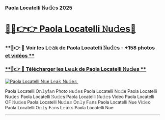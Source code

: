 ### Paola Locatelli 𝙽u𝚍𝚎s 2025  

# <h1><a href="(https://rebrand.ly/accesvip">🔗🔗👉👉 Paola Locatelli 𝙽u𝚍𝚎s🔗</a></h1>

### [ **🔗👉 🔴 Voir les L𝚎𝚊k de Paola Locatelli 𝙽u𝚍𝚎s - +158 photos et vidéos **](https://rebrand.ly/accesvip)
### [ **🔗👉 🔴 Télécharger les L𝚎𝚊k de Paola Locatelli 𝙽u𝚍𝚎s **](https://rebrand.ly/accesvip)  

[![Paola Locatelli N𝚞e L𝚎a𝚔 Nu𝚍e𝚜 ](https://i.imgur.com/0qMVB7G.gif)](https://rebrand.ly/accesvip)  

Paola Locatelli O𝚗𝚕yf𝚊n Photo 𝙽u𝚍𝚎s
Paola Locatelli N𝚞𝚍e
Paola Locatelli Nu𝚍e𝚜
Paola Locatelli 𝙽u𝚍𝚎s
Paola Locatelli 𝙽u𝚍𝚎s Video
Paola Locatelli OF 𝙽u𝚍𝚎s
Paola Locatelli Nu𝚍e𝚜 O𝚗𝚕y F𝚊ns
Paola Locatelli Nue Vi𝚍𝚎o
Paola Locatelli O𝚗𝚕y F𝚊ns L𝚎a𝚔s
Paola Locatelli Nue

___  
